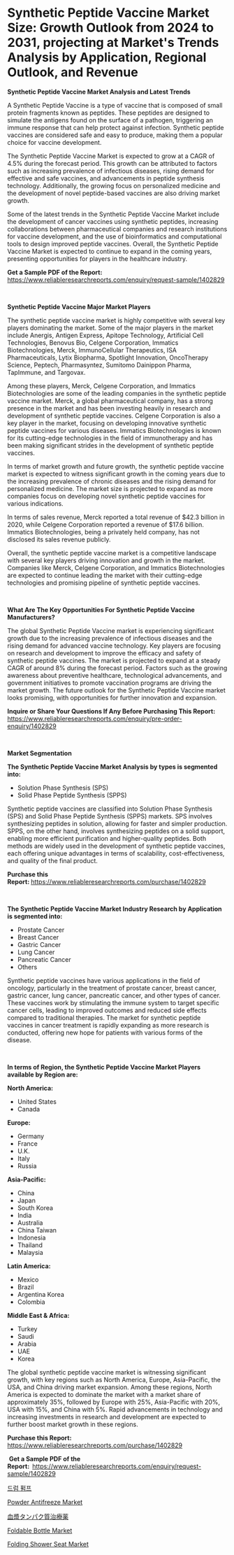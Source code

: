 <p><h1>Synthetic Peptide Vaccine Market Size: Growth Outlook from 2024 to 2031, projecting at Market's Trends Analysis by Application, Regional Outlook, and Revenue</h1></p><p><strong>Synthetic Peptide Vaccine Market Analysis and Latest Trends</strong></p>
<p><p>A Synthetic Peptide Vaccine is a type of vaccine that is composed of small protein fragments known as peptides. These peptides are designed to simulate the antigens found on the surface of a pathogen, triggering an immune response that can help protect against infection. Synthetic peptide vaccines are considered safe and easy to produce, making them a popular choice for vaccine development.</p><p>The Synthetic Peptide Vaccine Market is expected to grow at a CAGR of 4.5% during the forecast period. This growth can be attributed to factors such as increasing prevalence of infectious diseases, rising demand for effective and safe vaccines, and advancements in peptide synthesis technology. Additionally, the growing focus on personalized medicine and the development of novel peptide-based vaccines are also driving market growth.</p><p>Some of the latest trends in the Synthetic Peptide Vaccine Market include the development of cancer vaccines using synthetic peptides, increasing collaborations between pharmaceutical companies and research institutions for vaccine development, and the use of bioinformatics and computational tools to design improved peptide vaccines. Overall, the Synthetic Peptide Vaccine Market is expected to continue to expand in the coming years, presenting opportunities for players in the healthcare industry.</p></p>
<p><strong>Get a Sample PDF of the Report:&nbsp;</strong> <a href="https://www.reliableresearchreports.com/enquiry/request-sample/1402829">https://www.reliableresearchreports.com/enquiry/request-sample/1402829</a></p>
<p>&nbsp;</p>
<p><strong>Synthetic Peptide Vaccine Major Market Players</strong></p>
<p><p>The synthetic peptide vaccine market is highly competitive with several key players dominating the market. Some of the major players in the market include Anergis, Antigen Express, Apitope Technology, Artificial Cell Technologies, Benovus Bio, Celgene Corporation, Immatics Biotechnologies, Merck, ImmunoCellular Therapeutics, ISA Pharmaceuticals, Lytix Biopharma, Spotlight Innovation, OncoTherapy Science, Peptech, Pharmasyntez, Sumitomo Dainippon Pharma, TapImmune, and Targovax.</p><p>Among these players, Merck, Celgene Corporation, and Immatics Biotechnologies are some of the leading companies in the synthetic peptide vaccine market. Merck, a global pharmaceutical company, has a strong presence in the market and has been investing heavily in research and development of synthetic peptide vaccines. Celgene Corporation is also a key player in the market, focusing on developing innovative synthetic peptide vaccines for various diseases. Immatics Biotechnologies is known for its cutting-edge technologies in the field of immunotherapy and has been making significant strides in the development of synthetic peptide vaccines.</p><p>In terms of market growth and future growth, the synthetic peptide vaccine market is expected to witness significant growth in the coming years due to the increasing prevalence of chronic diseases and the rising demand for personalized medicine. The market size is projected to expand as more companies focus on developing novel synthetic peptide vaccines for various indications.</p><p>In terms of sales revenue, Merck reported a total revenue of $42.3 billion in 2020, while Celgene Corporation reported a revenue of $17.6 billion. Immatics Biotechnologies, being a privately held company, has not disclosed its sales revenue publicly.</p><p>Overall, the synthetic peptide vaccine market is a competitive landscape with several key players driving innovation and growth in the market. Companies like Merck, Celgene Corporation, and Immatics Biotechnologies are expected to continue leading the market with their cutting-edge technologies and promising pipeline of synthetic peptide vaccines.</p></p>
<p>&nbsp;</p>
<p><strong>What Are The Key Opportunities For Synthetic Peptide Vaccine Manufacturers?</strong></p>
<p><p>The global Synthetic Peptide Vaccine market is experiencing significant growth due to the increasing prevalence of infectious diseases and the rising demand for advanced vaccine technology. Key players are focusing on research and development to improve the efficacy and safety of synthetic peptide vaccines. The market is projected to expand at a steady CAGR of around 8% during the forecast period. Factors such as the growing awareness about preventive healthcare, technological advancements, and government initiatives to promote vaccination programs are driving the market growth. The future outlook for the Synthetic Peptide Vaccine market looks promising, with opportunities for further innovation and expansion.</p></p>
<p><strong>Inquire or Share Your Questions If Any Before Purchasing This Report:</strong> <a href="https://www.reliableresearchreports.com/enquiry/pre-order-enquiry/1402829">https://www.reliableresearchreports.com/enquiry/pre-order-enquiry/1402829</a></p>
<p>&nbsp;</p>
<p><strong>Market Segmentation</strong></p>
<p><strong>The Synthetic Peptide Vaccine Market Analysis by types is segmented into:</strong></p>
<p><ul><li>Solution Phase Synthesis (SPS)</li><li>Solid Phase Peptide Synthesis (SPPS)</li></ul></p>
<p><p>Synthetic peptide vaccines are classified into Solution Phase Synthesis (SPS) and Solid Phase Peptide Synthesis (SPPS) markets. SPS involves synthesizing peptides in solution, allowing for faster and simpler production. SPPS, on the other hand, involves synthesizing peptides on a solid support, enabling more efficient purification and higher-quality peptides. Both methods are widely used in the development of synthetic peptide vaccines, each offering unique advantages in terms of scalability, cost-effectiveness, and quality of the final product.</p></p>
<p><strong>Purchase this Report:&nbsp;</strong><a href="https://www.reliableresearchreports.com/purchase/1402829">https://www.reliableresearchreports.com/purchase/1402829</a></p>
<p>&nbsp;</p>
<p><strong>The Synthetic Peptide Vaccine Market Industry Research by Application is segmented into:</strong></p>
<p><ul><li>Prostate Cancer</li><li>Breast Cancer</li><li>Gastric Cancer</li><li>Lung Cancer</li><li>Pancreatic Cancer</li><li>Others</li></ul></p>
<p><p>Synthetic peptide vaccines have various applications in the field of oncology, particularly in the treatment of prostate cancer, breast cancer, gastric cancer, lung cancer, pancreatic cancer, and other types of cancer. These vaccines work by stimulating the immune system to target specific cancer cells, leading to improved outcomes and reduced side effects compared to traditional therapies. The market for synthetic peptide vaccines in cancer treatment is rapidly expanding as more research is conducted, offering new hope for patients with various forms of the disease.</p></p>
<p>&nbsp;</p>
<p><strong>In terms of Region, the Synthetic Peptide Vaccine Market Players available by Region are:</strong></p>
<p>
    <p> <strong> North America: </strong>
        <ul>
            <li>United States</li>
            <li>Canada</li>
        </ul>
        </p> 
    <p> <strong> Europe: </strong>
        <ul>
            <li>Germany</li>
            <li>France</li>
            <li>U.K.</li>
            <li>Italy</li>
            <li>Russia</li>
        </ul>
        </p> 
    <p> <strong> Asia-Pacific: </strong>
        <ul>
            <li>China</li>
            <li>Japan</li>
            <li>South Korea</li>
            <li>India</li>
            <li>Australia</li>
            <li>China Taiwan</li>
            <li>Indonesia</li>
            <li>Thailand</li>
            <li>Malaysia</li>
        </ul>
        </p> 
    <p> <strong> Latin America: </strong>
        <ul>
            <li>Mexico</li>
            <li>Brazil</li>
            <li>Argentina Korea</li>
            <li>Colombia</li>
        </ul>
        </p> 
    <p> <strong> Middle East & Africa: </strong>
        <ul>
            <li>Turkey</li>
            <li>Saudi</li>
            <li>Arabia</li>
            <li>UAE</li>
            <li>Korea</li>
        </ul>
    </p>
    </p>
<p><p>The global synthetic peptide vaccine market is witnessing significant growth, with key regions such as North America, Europe, Asia-Pacific, the USA, and China driving market expansion. Among these regions, North America is expected to dominate the market with a market share of approximately 35%, followed by Europe with 25%, Asia-Pacific with 20%, USA with 15%, and China with 5%. Rapid advancements in technology and increasing investments in research and development are expected to further boost market growth in these regions.</p></p>
<p><strong>Purchase this Report: </strong><a href="https://www.reliableresearchreports.com/purchase/1402829">https://www.reliableresearchreports.com/purchase/1402829</a></p>
<p>&nbsp;<strong>Get a Sample PDF of the Report:&nbsp;&nbsp;</strong><a href="https://www.reliableresearchreports.com/enquiry/request-sample/1402829">https://www.reliableresearchreports.com/enquiry/request-sample/1402829</a></p>
<p><strong></strong></p>
<p><p><a href="https://medium.com/@mamdouh_alnadi/%EB%93%9C%EB%9F%BC-%ED%8E%8C%ED%94%84-%EC%8B%9C%EC%9E%A5%EC%9D%80-%EC%8B%9C%EC%9E%A5-%EC%A0%90%EC%9C%A0%EC%9C%A8-%EC%8B%9C%EC%9E%A5-%EB%8F%99%ED%96%A5-%EB%B0%8F-%EC%8B%9C%EC%9E%A5-%EC%84%B1%EC%9E%A5%EC%97%90-%EB%8C%80%ED%95%9C-%EC%A0%95%EB%B3%B4%EB%A5%BC-%EC%A0%9C%EA%B3%B5%ED%95%A9%EB%8B%88%EB%8B%A4-83b4a7a210d6">드럼 펌프</a></p><p><a href="https://view.publitas.com/reportprime-1/powder-antifreeze-market-furnish-information-about-market-size-market-share-market-dynamics-and-projections-spanning-from-2024-to-2031/">Powder Antifreeze Market</a></p><p><a href="https://medium.com/@rosemarieleffler2023/%E3%83%97%E3%83%A9%E3%82%BA%E3%83%9E%E3%82%BF%E3%83%B3%E3%83%91%E3%82%AF%E8%B3%AA%E6%B2%BB%E7%99%82%E5%B8%82%E5%A0%B4%E3%81%AE%E5%B1%95%E6%9C%9B-%E5%B8%82%E5%A0%B4%E5%8B%95%E5%90%91-%E6%88%90%E9%95%B7-2024%E5%B9%B4%E3%81%8B%E3%82%892031%E5%B9%B4%E3%81%BE%E3%81%A7%E3%81%AE%E4%BA%88%E6%B8%AC-cd7620affbbe">血漿タンパク質治療薬</a></p><p><a href="https://gamy-alyssum-396.notion.site/Foldable-Bottle-Market-Size-and-Examines-its-Market-Scope-with-a-Primary-Focus-on-Growth-Opportuni-06a83f66aff345b5ae92b33f834b99fa">Foldable Bottle Market</a></p><p><a href="https://poised-avenue-46d.notion.site/Folding-Shower-Seat-Market-Growth-Market-Trends-COVID-19-Impact-and-Forecasts-for-period-from-202-c8a9cb5b82904d0bada2c87a125eb2bb">Folding Shower Seat Market</a></p></p>